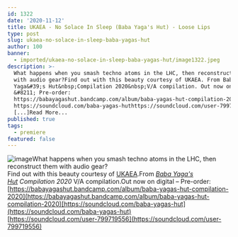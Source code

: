 ```yaml
---
id: 1322
date: '2020-11-12'
title: UKAEA - No Solace In Sleep (Baba Yaga's Hut) - Loose Lips
type: post
slug: ukaea-no-solace-in-sleep-baba-yagas-hut
author: 100
banner:
  - imported/ukaea-no-solace-in-sleep-baba-yagas-hut/image1322.jpeg
description: >-
  What happens when you smash techno atoms in the LHC, then reconstruct them
  with audio gear?Find out with this beauty courtesy of UKAEA. From Baba
  Yaga&#39;s Hut&nbsp;Compilation 2020&nbsp;V/A compilation. Out now on digital
  &#8211; Pre-order:
  https://babayagashut.bandcamp.com/album/baba-yagas-hut-compilation-2020
  https://soundcloud.com/baba-yagas-huthttps://soundcloud.com/user-799719556
  [...]Read More...
published: true
tags:
  - premiere
featured: false
---
```

![image](../imported/ukaea-no-solace-in-sleep-baba-yagas-hut/image1322.jpeg)What happens when you smash techno atoms in the LHC, then reconstruct them with audio gear?  
Find out with this beauty courtesy of [UKAEA](https://ukaea.bandcamp.com/).From [_Baba Yaga's Hut_](https://babayagashut.bandcamp.com/) _Compilation 2020_ V/A compilation.Out now on digital – Pre-order: [https://babayagashut.bandcamp.com/album/baba-yagas-hut-compilation-2020](https://babayagashut.bandcamp.com/album/baba-yagas-hut-compilation-2020)[https://soundcloud.com/baba-yagas-hut](https://soundcloud.com/baba-yagas-hut)  
[https://soundcloud.com/user-799719556](https://soundcloud.com/user-799719556)